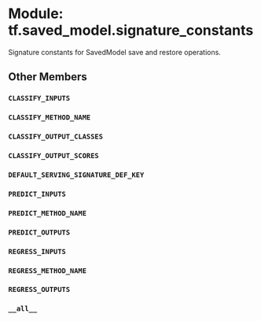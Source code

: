 <div itemscope itemtype="http://developers.google.com/ReferenceObject">
<meta itemprop="name" content="tf.saved_model.signature_constants" />
<meta itemprop="path" content="Stable" />
<meta itemprop="property" content="CLASSIFY_INPUTS"/>
<meta itemprop="property" content="CLASSIFY_METHOD_NAME"/>
<meta itemprop="property" content="CLASSIFY_OUTPUT_CLASSES"/>
<meta itemprop="property" content="CLASSIFY_OUTPUT_SCORES"/>
<meta itemprop="property" content="DEFAULT_SERVING_SIGNATURE_DEF_KEY"/>
<meta itemprop="property" content="PREDICT_INPUTS"/>
<meta itemprop="property" content="PREDICT_METHOD_NAME"/>
<meta itemprop="property" content="PREDICT_OUTPUTS"/>
<meta itemprop="property" content="REGRESS_INPUTS"/>
<meta itemprop="property" content="REGRESS_METHOD_NAME"/>
<meta itemprop="property" content="REGRESS_OUTPUTS"/>
<meta itemprop="property" content="__all__"/>
</div>

# Module: tf.saved_model.signature_constants

Signature constants for SavedModel save and restore operations.

## Other Members

<h3 id="CLASSIFY_INPUTS"><code>CLASSIFY_INPUTS</code></h3>

<h3 id="CLASSIFY_METHOD_NAME"><code>CLASSIFY_METHOD_NAME</code></h3>

<h3 id="CLASSIFY_OUTPUT_CLASSES"><code>CLASSIFY_OUTPUT_CLASSES</code></h3>

<h3 id="CLASSIFY_OUTPUT_SCORES"><code>CLASSIFY_OUTPUT_SCORES</code></h3>

<h3 id="DEFAULT_SERVING_SIGNATURE_DEF_KEY"><code>DEFAULT_SERVING_SIGNATURE_DEF_KEY</code></h3>

<h3 id="PREDICT_INPUTS"><code>PREDICT_INPUTS</code></h3>

<h3 id="PREDICT_METHOD_NAME"><code>PREDICT_METHOD_NAME</code></h3>

<h3 id="PREDICT_OUTPUTS"><code>PREDICT_OUTPUTS</code></h3>

<h3 id="REGRESS_INPUTS"><code>REGRESS_INPUTS</code></h3>

<h3 id="REGRESS_METHOD_NAME"><code>REGRESS_METHOD_NAME</code></h3>

<h3 id="REGRESS_OUTPUTS"><code>REGRESS_OUTPUTS</code></h3>

<h3 id="__all__"><code>__all__</code></h3>

